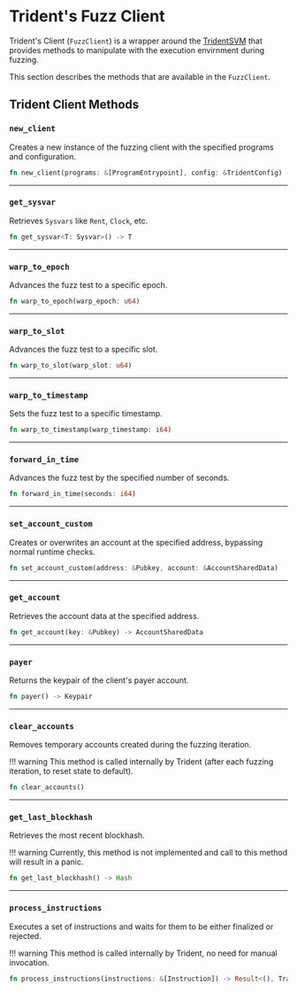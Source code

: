 # Trident's Fuzz Client


Trident's Client (`FuzzClient`) is a wrapper around the [TridentSVM](../../trident-svm/trident-svm.md) that provides methods to manipulate with the execution envirnment during fuzzing.

This section describes the methods that are available in the `FuzzClient`.


## Trident Client Methods


### `new_client`

Creates a new instance of the fuzzing client with the specified programs and configuration.
```rust
fn new_client(programs: &[ProgramEntrypoint], config: &TridentConfig) -> Self
```

---

### `get_sysvar`

Retrieves `Sysvars` like `Rent`, `Clock`, etc.
```rust
fn get_sysvar<T: Sysvar>() -> T
```

---

### `warp_to_epoch`

Advances the fuzz test to a specific epoch.
```rust
fn warp_to_epoch(warp_epoch: u64)
```

---

### `warp_to_slot`

Advances the fuzz test to a specific slot.
```rust
fn warp_to_slot(warp_slot: u64)
```

---

### `warp_to_timestamp`

Sets the fuzz test to a specific timestamp.
```rust
fn warp_to_timestamp(warp_timestamp: i64)
```

---

### `forward_in_time`

Advances the fuzz test by the specified number of seconds.
```rust
fn forward_in_time(seconds: i64)
```

---

### `set_account_custom`

Creates or overwrites an account at the specified address, bypassing normal runtime checks.
```rust
fn set_account_custom(address: &Pubkey, account: &AccountSharedData)
```

---

### `get_account`

Retrieves the account data at the specified address.
```rust
fn get_account(key: &Pubkey) -> AccountSharedData
```

---

### `payer`

Returns the keypair of the client's payer account.
```rust
fn payer() -> Keypair
```

---

### `clear_accounts`

Removes temporary accounts created during the fuzzing iteration.

!!! warning
    This method is called internally by Trident (after each fuzzing iteration, to reset state to default).

```rust
fn clear_accounts()
```

---

### `get_last_blockhash`

Retrieves the most recent blockhash.

!!! warning
    Currently, this method is not implemented and call to this method will result in a panic.

```rust
fn get_last_blockhash() -> Hash
```

---

### `process_instructions`

Executes a set of instructions and waits for them to be either finalized or rejected.

!!! warning
    This method is called internally by Trident, no need for manual invocation.

```rust
fn process_instructions(instructions: &[Instruction]) -> Result<(), TransactionError>
```
